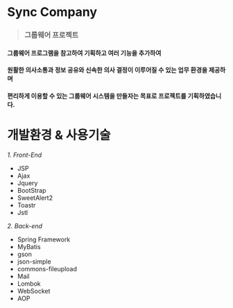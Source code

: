# Sync Company
> ### 그룹웨어 프로젝트
 #### 그룹웨어 프로그램을 참고하여 기획하고 여러 기능을 추가하여
 #### 원활한 의사소통과 정보 공유와 신속한 의사 결정이 이루어질 수 있는 업무 환경을 제공하며
 
#### 편리하게 이용할 수 있는 그룹웨어 시스템을 만들자는 목표로 프로젝트를 기획하였습니다.



# 개발환경 & 사용기술

*1. Front-End*

   - JSP
   - Ajax
   - Jquery
   - BootStrap
   - SweetAlert2
   - Toastr
   - Jstl

*2. Back-end*

   - Spring Framework
   - MyBatis
   - gson
   - json-simple
   - commons-fileupload
   - Mail
   - Lombok
   - WebSocket
   - AOP

